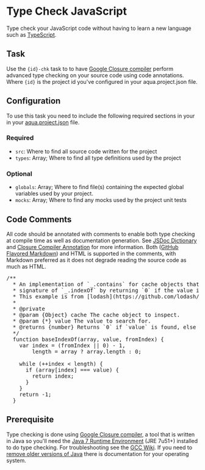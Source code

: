 # Type Check JavaScript

Type check your JavaScript code without having to learn a new language such as [TypeScript](http://www.typescriptlang.org/).

## Task

Use the `{id}-chk` task to to have [Google Closure compiler](https://github.com/google/closure-compiler) perform advanced type checking on your source code using code annotations. Where `{id}` is the project id you've configured in your aqua.project.json file.

## Configuration

To use this task you need to include the following required sections in your in your [aqua.project.json](https://github.com/daniellmb/AQUA#user-content-aquaprojectjson) file.

### Required

* `src`: Where to find all source code written for the project
* `types`: Array; Where to find all type definitions used by the project

### Optional

* `globals`: Array; Where to find file(s) containing the expected global variables used by your project.
* `mocks`: Array; Where to find any mocks used by the project unit tests

## Code Comments

All code should be annotated with comments to enable both type checking at compile time as well as documentation generation. See [JSDoc Dictionary](http://usejsdoc.org/) and [Closure Compiler Annotation](https://developers.google.com/closure/compiler/docs/js-for-compiler) for more information. Both ([GitHub Flavored Markdown](http://github.github.com/github-flavored-markdown/)) and HTML is supported in the comments, with Markdown preferred as it does not degrade reading the source code as much as HTML.

<pre class="sunlight-highlight-javascript">
/**
  * An implementation of `_.contains` for cache objects that mimics the return
  * signature of `_.indexOf` by returning `0` if the value is found, else `-1`.
  * This example is from [lodash](https://github.com/lodash/lodash/blob/master/lodash.js#L273).
  *
  * @private
  * @param {Object} cache The cache object to inspect.
  * @param {*} value The value to search for.
  * @returns {number} Returns `0` if `value` is found, else `-1`.
  */
  function baseIndexOf(array, value, fromIndex) {
    var index = (fromIndex || 0) - 1,
        length = array ? array.length : 0;

    while (++index &lt; length) {
      if (array[index] === value) {
        return index;
      }
    }
    return -1;
  }
</pre>

## Prerequisite

Type checking is done using [Google Closure compiler](https://github.com/google/closure-compiler), a tool that is written in Java so you'll need the [Java 7 Runtime Environment](http://www.oracle.com/technetwork/java/javase/downloads/jre7-downloads-1880261.html) (JRE 7u51+) installed to do type checking. For troubleshooting see the [GCC Wiki](https://github.com/google/closure-compiler/wiki). If you need to [remove older versions of Java](https://www.java.com/en/download/faq/remove_olderversions.xml) there is documentation for your operating system.